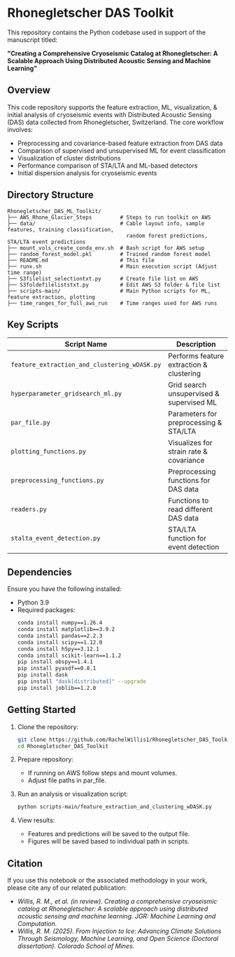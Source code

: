 # Rhonegletscher DAS Toolkit

This repository contains the Python codebase used in support of the manuscript titled:

**"Creating a Comprehensive Cryoseismic Catalog at Rhonegletscher: A Scalable Approach Using Distributed Acoustic Sensing and Machine Learning"**

## Overview

This code repository supports the feature extraction, ML, visualization, & initial analysis of cryoseismic events with Distributed Acoustic Sensing (DAS) data collected from Rhonegletscher, Switzerland. The core workflow involves:

- Preprocessing and covariance-based feature extraction from DAS data
- Comparison of supervised and unsupervised ML for event classification
- Visualization of cluster distributions
- Performance comparison of STA/LTA and ML-based detectors
- Initial dispersion analysis for cryoseismic events

## Directory Structure

```
Rhonegletscher_DAS_ML_Toolkit/
├── AWS_Rhone_Glacier_Steps         # Steps to run toolkit on AWS
├── data/                           # Cable layout info, sample features, training classification,
                                      random forest predictions, STA/LTA event predictions
├── mount_vols_create_conda_env.sh  # Bash script for AWS setup
├── random_forest_model.pkl         # Trained random forest model
├── README.md                       # This file
├── runx.sh                         # Main execution script (Adjust time range)
├── S3filelist_selectiontxt.py      # Create file list on AWS
├── S3foldefileliststxt.py          # Edit AWS S3 folder & file list
├── scripts-main/                   # Main Python scripts for ML, feature extraction, plotting
├── time_ranges_for_full_aws_run    # Time ranges used for AWS runs
```

## Key Scripts

| Script Name                                  | Description                              |
|----------------------------------------------|------------------------------------------|
| `feature_extraction_and_clustering_wDASK.py` | Performs feature extraction & clustering |
| `hyperparameter_gridsearch_ml.py`            | Grid search unsupervised & supervised ML |
| `par_file.py`                                | Parameters for preprocessing & STA/LTA   |
| `plotting_functions.py`                      | Visualizes for strain rate & covariance  |
| `preprocessing_functions.py`                 | Preprocessing functions for DAS data     |
| `readers.py`                                 | Functions to read different DAS data     |
| `stalta_event_detection.py`                  | STA/LTA function for event detection     |


## Dependencies

Ensure you have the following installed:
- Python 3.9
- Required packages:
  ```bash
  conda install numpy==1.26.4
  conda install matplotlib==3.9.2
  conda install pandas==2.2.3
  conda install scipy==1.12.0
  conda install h5py==3.12.1
  conda install scikit-learn==1.1.2
  pip install obspy==1.4.1
  pip install pyasdf==0.8.1
  pip install dask
  pip install "dask[distributed]" --upgrade
  pip install joblib==1.2.0
  ```


## Getting Started

1. Clone the repository:
   ```bash
   git clone https://github.com/RachelWillis1/Rhonegletscher_DAS_Toolkit.git
   cd Rhonegletscher_DAS_Toolkit
   ```

2. Prepare repository:
   - If running on AWS follow steps and mount volumes.
   - Adjust file paths in par_file.

3. Run an analysis or visualization script:
   ```bash
   python scripts-main/feature_extraction_and_clustering_wDASK.py
   ```

4. View results:
   - Features and predictions will be saved to the output file.
   - Figures will be saved based to individual path in scripts.

## Citation

If you use this notebook or the associated methodology in your work, please cite any of our related publication:  

- *Willis, R. M., et al. (in review). Creating a comprehensive cryoseismic catalog at Rhonegletscher: A scalable approach using distributed acoustic sensing and machine learning. JGR: Machine Learning and Computation.*
- *Willis, R. M. (2025). From Injection to Ice: Advancing Climate Solutions Through Seismology, Machine Learning, and Open Science (Doctoral dissertation). Colorado School of Mines.*
